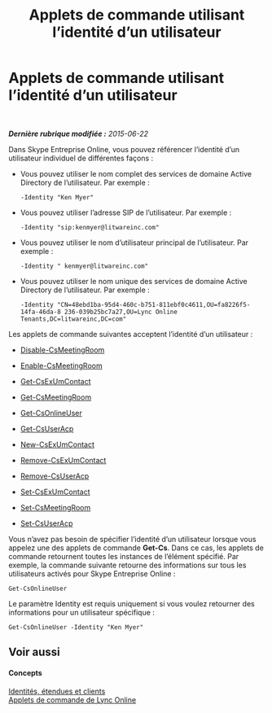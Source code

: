 ﻿---
title: Applets de commande utilisant l’identité d’un utilisateur
TOCTitle: Applets de commande utilisant l’identité d’un utilisateur
ms:assetid: be87409f-6372-4c70-91ac-6ef13dfbe65a
ms:mtpsurl: https://technet.microsoft.com/fr-fr/library/Dn362842(v=OCS.15)
ms:contentKeyID: 56269648
ms.date: 06/01/2017
mtps_version: v=OCS.15
ms.translationtype: HT
---

# Applets de commande utilisant l’identité d’un utilisateur

 

_**Dernière rubrique modifiée :** 2015-06-22_

Dans Skype Entreprise Online, vous pouvez référencer l’identité d’un utilisateur individuel de différentes façons :

  - Vous pouvez utiliser le nom complet des services de domaine Active Directory de l’utilisateur. Par exemple :
    
        -Identity "Ken Myer"

  - Vous pouvez utiliser l’adresse SIP de l’utilisateur. Par exemple :
    
        -Identity "sip:kenmyer@litwareinc.com"

  - Vous pouvez utiliser le nom d’utilisateur principal de l’utilisateur. Par exemple :
    
        -Identity " kenmyer@litwareinc.com"

  - Vous pouvez utiliser le nom unique des services de domaine Active Directory de l’utilisateur. Par exemple :
    
        -Identity "CN=48ebd1ba-95d4-460c-b751-811ebf0c4611,OU=fa8226f5-14fa-46da-8 236-039b25bc7a27,OU=Lync Online Tenants,DC=litwareinc,DC=com"

Les applets de commande suivantes acceptent l’identité d’un utilisateur :

  - [Disable-CsMeetingRoom](https://docs.microsoft.com/en-us/powershell/module/skype/Disable-CsMeetingRoom)

  - [Enable-CsMeetingRoom](https://docs.microsoft.com/en-us/powershell/module/skype/Enable-CsMeetingRoom)

  - [Get-CsExUmContact](https://docs.microsoft.com/en-us/powershell/module/skype/Get-CsExUmContact)

  - [Get-CsMeetingRoom](https://docs.microsoft.com/en-us/powershell/module/skype/Get-CsMeetingRoom)

  - [Get-CsOnlineUser](https://docs.microsoft.com/en-us/powershell/module/skype/Get-CsOnlineUser?view=skype-ps)

  - [Get-CsUserAcp](https://docs.microsoft.com/en-us/powershell/module/skype/Get-CsUserAcp)

  - [New-CsExUmContact](https://docs.microsoft.com/en-us/powershell/module/skype/New-CsExUmContact)

  - [Remove-CsExUmContact](https://docs.microsoft.com/en-us/powershell/module/skype/Remove-CsExUmContact)

  - [Remove-CsUserAcp](https://docs.microsoft.com/en-us/powershell/module/skype/Remove-CsUserAcp)

  - [Set-CsExUmContact](https://docs.microsoft.com/en-us/powershell/module/skype/Set-CsExUmContact)

  - [Set-CsMeetingRoom](https://docs.microsoft.com/en-us/powershell/module/skype/Set-CsMeetingRoom)

  - [Set-CsUserAcp](https://docs.microsoft.com/en-us/powershell/module/skype/Set-CsUserAcp)

Vous n’avez pas besoin de spécifier l’identité d’un utilisateur lorsque vous appelez une des applets de commande **Get-Cs**. Dans ce cas, les applets de commande retournent toutes les instances de l’élément spécifié. Par exemple, la commande suivante retourne des informations sur tous les utilisateurs activés pour Skype Entreprise Online :

    Get-CsOnlineUser

Le paramètre Identity est requis uniquement si vous voulez retourner des informations pour un utilisateur spécifique :

    Get-CsOnlineUser -Identity "Ken Myer"

## Voir aussi

#### Concepts

[Identités, étendues et clients](identities-scopes-and-tenants-in-skype-for-business-online.md)  
[Applets de commande de Lync Online](the-skype-for-business-online-cmdlets.md)

